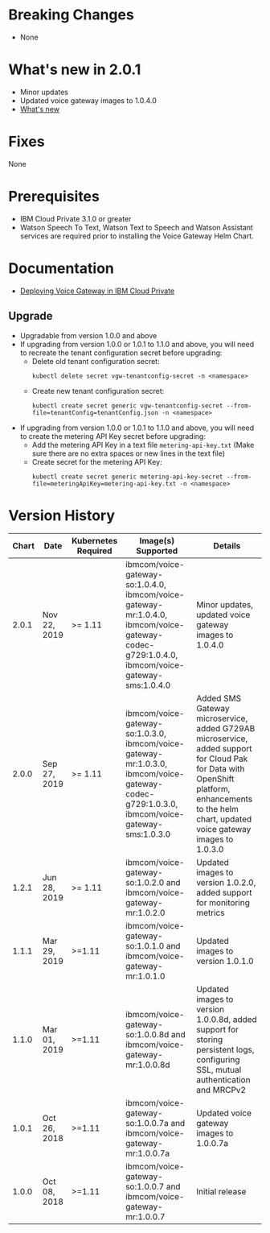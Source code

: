 # Breaking Changes

- None

# What's new in 2.0.1
- Minor updates
- Updated voice gateway images to 1.0.4.0
- [What's new](https://www.ibm.com/support/knowledgecenter/SS4U29/whatsnew.html)

# Fixes

None

# Prerequisites

- IBM Cloud Private 3.1.0 or greater
- Watson Speech To Text, Watson Text to Speech and Watson Assistant services are required prior to installing the Voice Gateway Helm Chart.

# Documentation

- [Deploying Voice Gateway in IBM Cloud Private](https://www.ibm.com/support/knowledgecenter/SS4U29/deployicp.html)

## Upgrade

- Upgradable from version 1.0.0 and above
- If upgrading from version 1.0.0 or 1.0.1 to 1.1.0 and above, you will need to recreate the tenant configuration secret before upgrading:
  - Delete old tenant configuration secret:
    ```
    kubectl delete secret vgw-tenantconfig-secret -n <namespace>
    ```
  - Create new tenant configuration secret:
    ```
    kubectl create secret generic vgw-tenantconfig-secret --from-file=tenantConfig=tenantConfig.json -n <namespace>
    ```
- If upgrading from version 1.0.0 or 1.0.1 to 1.1.0 and above, you will need to create the metering API Key secret before upgrading:
  - Add the metering API Key in a text file `metering-api-key.txt` (Make sure there are no extra spaces or new lines in the text file)
  - Create secret for the metering API Key:
    ```
    kubectl create secret generic metering-api-key-secret --from-file=meteringApiKey=metering-api-key.txt -n <namespace>
    ```

# Version History
| Chart | Date        | Kubernetes Required | Image(s) Supported | Details |
| ----- | ----------- | ----------- | ------------------ | ------- |
| 2.0.1 | Nov 22, 2019 | >= 1.11             | ibmcom/voice-gateway-so:1.0.4.0, ibmcom/voice-gateway-mr:1.0.4.0, ibmcom/voice-gateway-codec-g729:1.0.4.0, ibmcom/voice-gateway-sms:1.0.4.0   | Minor updates, updated voice gateway images to 1.0.4.0                                                                |
| 2.0.0 | Sep 27, 2019 | >= 1.11             | ibmcom/voice-gateway-so:1.0.3.0, ibmcom/voice-gateway-mr:1.0.3.0, ibmcom/voice-gateway-codec-g729:1.0.3.0, ibmcom/voice-gateway-sms:1.0.3.0   | Added SMS Gateway microservice, added G729AB microservice, added support for Cloud Pak for Data with OpenShift platform, enhancements to the helm chart, updated voice gateway images to 1.0.3.0                                                                |
| 1.2.1 | Jun 28, 2019 | >= 1.11    | ibmcom/voice-gateway-so:1.0.2.0 and ibmcom/voice-gateway-mr:1.0.2.0 | Updated images to version 1.0.2.0, added support for monitoring metrics |
| 1.1.1 | Mar 29, 2019 | >=1.11    | ibmcom/voice-gateway-so:1.0.1.0 and ibmcom/voice-gateway-mr:1.0.1.0 | Updated images to version 1.0.1.0 |
| 1.1.0 | Mar 01, 2019 | >=1.11    | ibmcom/voice-gateway-so:1.0.0.8d and ibmcom/voice-gateway-mr:1.0.0.8d | Updated images to version 1.0.0.8d, added support for storing persistent logs, configuring SSL, mutual authentication and MRCPv2 |
| 1.0.1 | Oct 26, 2018 | >=1.11    | ibmcom/voice-gateway-so:1.0.0.7a and ibmcom/voice-gateway-mr:1.0.0.7a | Updated voice gateway images to 1.0.0.7a |
| 1.0.0 | Oct 08, 2018 | >=1.11    | ibmcom/voice-gateway-so:1.0.0.7 and ibmcom/voice-gateway-mr:1.0.0.7 | Initial release |